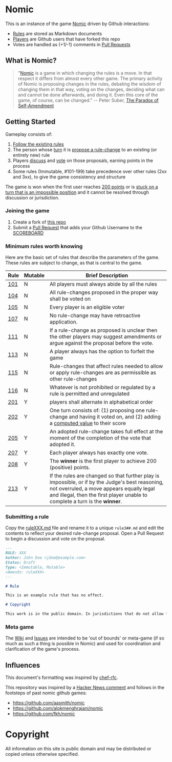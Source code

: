 # Nomic

This is an instance of the game [Nomic](https://en.wikipedia.org/wiki/Nomic) driven by Github interactions:

* [Rules](https://github.com/mburns/nomic/blob/master/ruleXXX.md) are stored as Markdown documents
* [Players](#Joining-the-game) are Github users that have forked this repo
* Votes are handled as (+1/-1) comments in [Pull Requests](https://github.com/mburns/nomic/pulls)

## What is Nomic?

> "[Nomic](http://legacy.earlham.edu/~peters/writing/nomic.htm) is a game in which changing the rules is a move. In that respect it differs from almost every other game. The primary activity of Nomic is proposing changes in the rules, debating the wisdom of changing them in that way, voting on the changes, deciding what can and cannot be done afterwards, and doing it. Even this core of the game, of course, can be changed."
> -- Peter Suber, [The Paradox of Self-Amendment](http://dash.harvard.edu/handle/1/10243418)

## Getting Started

Gameplay consists of:

1. [Follow the existing rules](/rule101.md)
2. The person whose [turn](/rule201.md) it is [propose a rule-change](/rule104.md) to an existing (or entirely new) rule
3. Players [discuss](/rule111.md) and [vote](/rule105.md) on those proposals, earning points in the process
4. Some rules (Immutable, #101-199) take precedence over other rules (2xx and 3xx), to give the game consistency and structure

The game is won when the first user reaches [200 points](/rule208.md) or is [stuck on a turn that is an impossible position](/rule213.md) and it cannot be resolved through discussion or jurisdiction.

### Joining the game

1. Create a fork of [this repo](https://github.com/mburns/nomic)
2. Submit a [Pull Request](https://github.com/mburns/nomic/compare) that adds your Github Username to the [SCOREBOARD](https://github.com/mburns/nomic/blob/master/SCOREBOARD)

### Minimum rules worth knowing

Here are the basic set of rules that describe the parameters of the game. These rules are subject to change, as that is central to the game.

Rule | Mutable | Brief Description
---- | ------- | -----------------
[101](/rule101.md) | N | All players must always abide by all the rules
[104](/rule104.md) | N | All rule-changes proposed in the proper way shall be voted on
[105](/rule105.md) | N | Every player is an eligible voter
[107](/rule107.md) | N | No rule-change may have retroactive application.
[111](/rule111.md) | N | If a rule-change as proposed is unclear then the other players may suggest amendments or argue against the proposal before the vote.
[113](/rule113.md) | N | A player always has the option to forfeit the game
[115](/rule115.md) | N | Rule-changes that affect rules needed to allow or apply rule-changes are as permissible as other rule-changes
[116](/rule116.md) | N | Whatever is not prohibited or regulated by a rule is permitted and unregulated
[201](/rule201.md) | Y | players shall alternate in alphabetical order
[202](/rule202.md) | Y | One turn consists of: (1) proposing one rule-change and having it voted on, and (2) adding a [computed value]() to their score
[205](/rule205.md) | Y | An adopted rule-change takes full effect at the moment of the completion of the vote that adopted it.
[207](/rule207.md) | Y | Each player always has exactly one vote.
[208](/rule208.md) | Y | The **winner** is the first player to achieve 200 (positive) points.
[213](/rule213.md) | Y | If the rules are changed so that further play is impossible, or if by the Judge's best reasoning, not overruled, a move appears equally legal and illegal, then the first player unable to complete a turn is the **winner**.

### Submitting a rule

Copy the [ruleXXX.md](https://github.com/mburns/nomic/blob/master/proposals/ruleXXX.md) file and rename it to a unique `rule3##.md` and edit the contents to reflect your desired rule-change proposal. Open a Pull Request to begin a discussion and vote on the proposal.

```markdown
---
RULE: XXX
Author: John Doe <jdoe@example.com>
Status: Draft
Type: <Immutable, Mutable>
<Amends: ruleXXX>
---

# Rule

This is an example rule that has no effect.

# Copyright

This work is in the public domain. In jurisdictions that do not allow for this, this work is available under [CC0](https://creativecommons.org/publicdomain/zero/1.0/). To the extent possible under law, the person who associated [CC0](https://creativecommons.org/publicdomain/zero/1.0/) with this work has waived all copyright and related or neighboring rights to this work.
```

### Meta game

The [Wiki](https://github.com/mburns/nomic/wiki) and [Issues](https://github.com/mburns/nomic/issues) are intended to be 'out of bounds' or meta-game (if so much as such a thing is possible in Nomic) and used for coordination and clarification of the game's process.

## Influences

This document's formatting was inspired by [chef-rfc](https://github.com/chef/chef-rfc).

This repository was inspired by a [Hacker News comment](https://news.ycombinator.com/item?id=4889988) and follows in the footsteps of past nomic github games:

* https://github.com/aasmith/nomic
* https://github.com/alokmenghrajani/nomic
* https://github.com/fkh/nomic

# Copyright

All information on this site is public domain and may be distributed or copied unless otherwise specified.
